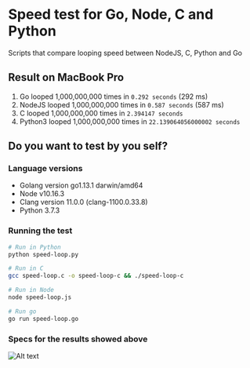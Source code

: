 # Speed test for Go, Node, C and Python
Scripts that compare looping speed between NodeJS, C, Python and Go

## Result on MacBook Pro 
1.  Go looped 1,000,000,000 times in `0.292 seconds` (292 ms) 
2.  NodeJS looped 1,000,000,000 times in `0.587 seconds` (587 ms)
3.  C looped 1,000,000,000 times in `2.394147 seconds`
4.  Python3 looped 1,000,000,000 times in `22.139064056000002 seconds`

## Do you want to test by you self? 

### Language versions
* Golang version go1.13.1 darwin/amd64
* Node v10.16.3
* Clang version 11.0.0 (clang-1100.0.33.8)
* Python 3.7.3

### Running the test
```bash
# Run in Python
python speed-loop.py

# Run in C
gcc speed-loop.c -o speed-loop-c && ./speed-loop-c

# Run in Node
node speed-loop.js

# Run go
go run speed-loop.go
```

### Specs for the results showed above
![Alt text](mac-specifications.png?raw=true "MacBook Pro specs")
